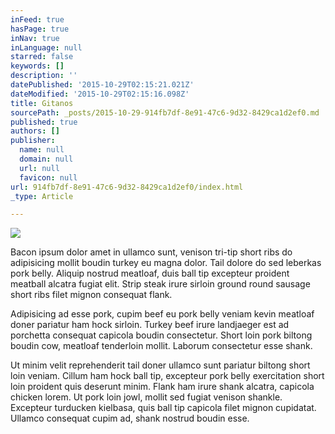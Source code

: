 ```yaml
---
inFeed: true
hasPage: true
inNav: true
inLanguage: null
starred: false
keywords: []
description: ''
datePublished: '2015-10-29T02:15:21.021Z'
dateModified: '2015-10-29T02:15:16.098Z'
title: Gitanos
sourcePath: _posts/2015-10-29-914fb7df-8e91-47c6-9d32-8429ca1d2ef0.md
published: true
authors: []
publisher:
  name: null
  domain: null
  url: null
  favicon: null
url: 914fb7df-8e91-47c6-9d32-8429ca1d2ef0/index.html
_type: Article

---
```

![](https://the-grid-user-content.s3-us-west-2.amazonaws.com/955049d3-8851-493a-ae81-c98744471219.jpg)

Bacon ipsum dolor amet in ullamco sunt, venison tri-tip short ribs do adipisicing mollit boudin turkey eu magna dolor. Tail dolore do sed leberkas pork belly. Aliquip nostrud meatloaf, duis ball tip excepteur proident meatball alcatra fugiat elit. Strip steak irure sirloin ground round sausage short ribs filet mignon consequat flank.

Adipisicing ad esse pork, cupim beef eu pork belly veniam kevin meatloaf doner pariatur ham hock sirloin. Turkey beef irure landjaeger est ad porchetta consequat capicola boudin consectetur. Short loin pork biltong boudin cow, meatloaf tenderloin mollit. Laborum consectetur esse shank.

Ut minim velit reprehenderit tail doner ullamco sunt pariatur biltong short loin veniam. Cillum ham hock ball tip, excepteur pork belly exercitation short loin proident quis deserunt minim. Flank ham irure shank alcatra, capicola chicken lorem. Ut pork loin jowl, mollit sed fugiat venison shankle. Excepteur turducken kielbasa, quis ball tip capicola filet mignon cupidatat. Ullamco consequat cupim ad, shank nostrud boudin esse.